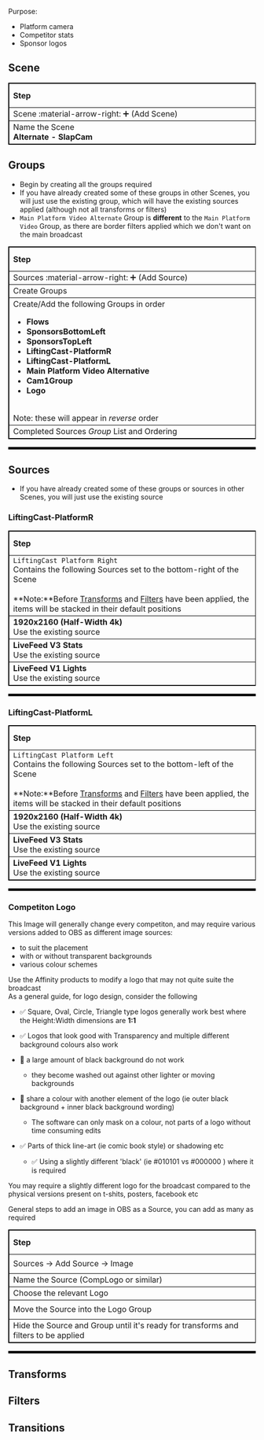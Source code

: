 Purpose:

- Platform camera
- Competitor stats
- Sponsor logos

## Scene
<style>
table, th, td {
  border: 1px solid black;
}
</style>
|  <div style="width:500px">Step</div>                       |             OBS ScreenShot                |
|:-----------------------------------------------------------|:-----------------------------------------:|
| Scene :material-arrow-right: :heavy_plus_sign: (Add Scene) | ![](artifacts/scenes/new-scene.png)       |
| Name the Scene <br><b>Alternate - SlapCam</b>              | ![](artifacts/scenes/slap-cam/sc-scene-name.png)  |


## Groups

- Begin by creating all the groups required
- If you have already created some of these groups in other Scenes, you will just use the existing group, which will have the existing sources applied (although not all transforms or filters)
- `Main Platform Video Alternate` Group is **different** to the `Main Platform Video` Group, as there are border filters applied which we don't want on the main broadcast


| <div style="width:500px">Step</div>                               |        OBS Screenshot                                            |
|:------------------------------------------------------------------|:----------------------------------------------------------------:|
| Sources :material-arrow-right: :heavy_plus_sign:  (Add Source)    | ![](artifacts/scenes/new-sources.png)                            |
| Create Groups                                                     | ![](artifacts/scenes/sources-new-group.png)                      |
| Create/Add the following Groups in order <b><br><ul>  <li>Flows</li><li>SponsorsBottomLeft</li><li>SponsorsTopLeft</li><li>LiftingCast-PlatformR</li><li>LiftingCast-PlatformL</li><li>Main Platform Video Alternative</li><li>Cam1Group</li><li>Logo</li></ul></b><br>Note: these will appear in *reverse* order | ![](artifacts/scenes/general-group-name.png) |
| Completed Sources *Group* List and Ordering                       |![](artifacts/scenes/slap-cam/sc-group-list.png) |

<hr style="border:2px solid black">


## Sources

- If you have already created some of these groups or sources in other Scenes, you will just use the existing source

### LiftingCast-PlatformR

| <div style="width:500px">Step</div>                               |        OBS Screenshot                                            |
|:------------------------------------------------------------------|:----------------------------------------------------------------:|
| `LiftingCast Platform Right` <br> Contains the following Sources set to the bottom-right of the Scene<br><br>**Note:**Before [Transforms](#transforms) and [Filters](#filters) have been applied, the items will be stacked in their default positions |  ![](artifacts/scenes/main-platform/mp-liftingcast-platformr.png) |
| **1920x2160 (Half-Width 4k)**<br>Use the existing source | ![](artifacts/scenes/sources-new-image.png)![](artifacts/scenes/main-platform/mp-source-add-existing-bg.png)  |
| **LiveFeed V3 Stats**<br>Use the existing source  | ![](artifacts/scenes/sources-new-browser.png)![](artifacts/scenes/main-platform/mp-source-add-existing-stats.png)  |
| **LiveFeed V1 Lights**<br>Use the existing source | ![](artifacts/scenes/sources-new-browser.png)![](artifacts/scenes/main-platform/mp-source-add-existing-lights.png)  |

<hr style="border:2px solid black">

### LiftingCast-PlatformL

| <div style="width:500px">Step</div>                               |        OBS Screenshot                                            |
|:------------------------------------------------------------------|:----------------------------------------------------------------:|
| `LiftingCast Platform Left` <br> Contains the following Sources set to the bottom-left of the Scene<br><br>**Note:**Before [Transforms](#transforms) and [Filters](#filters) have been applied, the items will be stacked in their default positions |  ![](artifacts/scenes/main-platform/mp-liftingcast-platforml.png) |
| **1920x2160 (Half-Width 4k)**<br>Use the existing source | ![](artifacts/scenes/sources-new-image.png)![](artifacts/scenes/main-platform/mp-source-add-existing-bg.png)  |
| **LiveFeed V3 Stats**<br>Use the existing source  | ![](artifacts/scenes/sources-new-browser.png)![](artifacts/scenes/main-platform/mp-source-add-existing-stats.png)  |
| **LiveFeed V1 Lights**<br>Use the existing source | ![](artifacts/scenes/sources-new-browser.png)![](artifacts/scenes/main-platform/mp-source-add-existing-lights.png)  |

<hr style="border:2px solid black">


### Competiton Logo
This Image will generally change every competiton, and may require various versions added to OBS as different image sources:

 - to suit the placement
 - with or without transparent backgrounds 
 - various colour schemes

Use the Affinity products to modify a logo that may not quite suite the broadcast<br>
As a general guide, for logo design, consider the following
 
- ✅ Square, Oval, Circle, Triangle type logos generally work best where the Height:Width dimensions are **1:1**
- ✅ Logos that look good with Transparency and multiple different background colours also work
- 🚫 a large amount of black background do not work
    - they become washed out against other lighter or moving backgrounds
- 🚫 share a colour with another element of the logo (ie outer black background + inner black background wording)
    - The software can only mask on a colour, not parts of a logo without time consuming edits

- ✅ Parts of thick line-art (ie comic book style) or shadowing etc
    - ✅ Using a slightly different 'black' (ie #010101 vs #000000 ) where it is required

You may require a slightly different logo for the broadcast compared to the physical versions present on t-shits, posters, facebook etc

General steps to add an image in OBS as a Source, you can add as many as required

| <div style="width:500px">Step</div>                               |        OBS Screenshot                                                        |
|:------------------------------------------------------------------|:----------------------------------------------------------------------------:|
|  Sources → Add Source → Image          | ![](artifacts/scenes/new-sources.png)<br>![](artifacts/scenes/sources-new-image.png)                    |
|  Name the Source (CompLogo or similar) | ![](artifacts/scenes/slap-cam/sc-source-complogo.png)                                                   |
|  Choose the relevant Logo              | ![](artifacts/scenes/onedrive-complogo.png)                                                             |
|  Move the Source into the Logo Group   | ![](artifacts/scenes/slap-cam/sc-source-move.png)<br>![](artifacts/scenes/slap-cam/sc-source-moved.png) |
|  Hide the Source and Group until it's ready for transforms and filters to be applied | ![](artifacts/scenes/slap-cam/sc-source-logo-hide.png)                    |

<hr style="border:2px solid black">


## Transforms

## Filters

## Transitions
